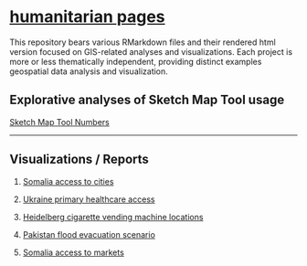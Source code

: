 # [humanitarian pages](https://giscience.github.io/humanitarian_pages/)

This repository bears various RMarkdown files and their rendered html version focused on GIS-related analyses and visualizations. 
Each project is more or less thematically independent, providing distinct examples geospatial data analysis and visualization.


## Explorative analyses of Sketch Map Tool usage

[Sketch Map Tool Numbers](https://giscience.github.io/humanitarian_pages/SMT_Report.html)

---

## Visualizations / Reports

1.  [Somalia access to cities](https://giscience.github.io/humanitarian_pages/city_access_somalia.html)

2.  [Ukraine primary healthcare access](https://giscience.github.io/humanitarian_pages/ukr_primary_health.html)

3.  [Heidelberg cigarette vending machine locations](https://giscience.github.io/humanitarian_pages//cvm_heidelberg.html)

4.  [Pakistan flood evacuation scenario](https://giscience.github.io/humanitarian_pages/pakistan_evacuation.html)

5. [Somalia access to markets](https://giscience.github.io/humanitarian_pages//somalia_foodmarkets.html)

